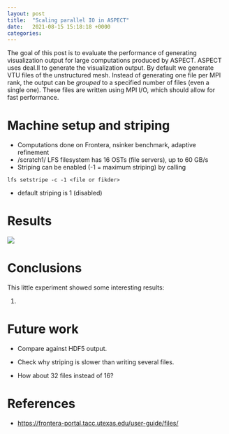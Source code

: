 ```yaml
---
layout: post
title:  "Scaling parallel IO in ASPECT"
date:   2021-08-15 15:18:18 +0000
categories:
---
```


The goal of this post is to evaluate the performance of generating
visualization output for large computations produced by ASPECT. ASPECT
uses deal.II to generate the visualization output. By default we
generate VTU files of the unstructured mesh. Instead of generating one
file per MPI rank, the output can be *grouped* to a specified number
of files (even a single one). These files are written using MPI I/O,
which should allow for fast performance.

# Machine setup and striping

- Computations done on Frontera, nsinker benchmark, adaptive refinement
- /scratch1/ LFS filesystem has 16 OSTs (file servers), up to 60 GB/s
- Striping can be enabled  (-1 = maximum striping) by calling
```
lfs setstripe -c -1 <file or fikder>
```
- default striping is 1 (disabled)

# Results

![]({{site.baseurl}}/images/vtu-io-scaling.png)

# Conclusions

This little experiment showed some interesting results:

1.

# Future work

- Compare against HDF5 output.

- Check why striping is slower than writing several files.

- How about 32 files instead of 16?


# References


- https://frontera-portal.tacc.utexas.edu/user-guide/files/

